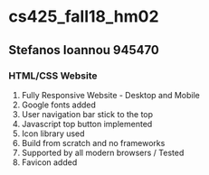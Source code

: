 # cs425_fall18_hm02
## Stefanos Ioannou 945470
### HTML/CSS Website 


1. Fully Responsive Website - Desktop and Mobile
2. Google fonts added
3. User navigation bar stick to the top
4. Javascript top button implemented
5. Icon library used
6. Build from scratch and no frameworks
7. Supported by all modern browsers / Tested
8. Favicon added
